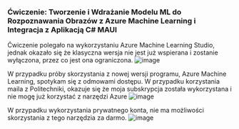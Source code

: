 ### Ćwiczenie: Tworzenie i Wdrażanie Modelu ML do Rozpoznawania Obrazów z Azure Machine Learning i Integracja z Aplikacją C# MAUI

Ćwiczenie polegało na wykorzystaniu Azure Machine Learning Studio, jednak okazało się że klasyczna wersja nie jest już wspierana i zostanie wyłączona, przez co jest ona ograniczona. 
![image](https://github.com/WojciechZ04/PUCH_lab/assets/120134082/70ec9c53-6e06-4b3b-a117-2e10becbd5bb)

W przypadku próby skorzystania z nowej wersji programu, Azure Machine Learning, spotykam się z odmowami dostępu. W przypadku korzystania maila z Politechniki, okazuje się że moja subskrypcja została wykorzystana i nie mogę już korzystać z narzędzi Azure
![image](https://github.com/WojciechZ04/PUCH_lab/assets/120134082/a6c6d8a4-b47a-4942-9554-d4fea640a3f9)


W przypadku wykorzystania prywatnego konta, nie ma możliwości skorzystania z tego narzędzia za darmo.
![image](https://github.com/WojciechZ04/PUCH_lab/assets/120134082/0a23d8f4-4b77-4999-ac03-f0f563305f01)

